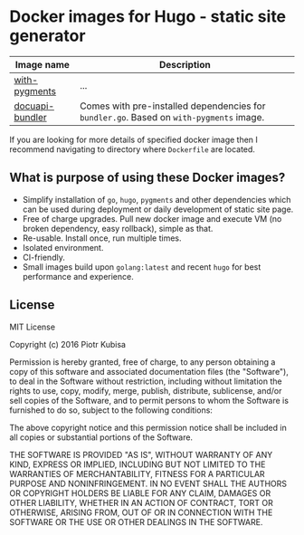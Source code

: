 # Docker images for Hugo - static site generator

Image name | Description 
---------- | -----------
[with-pygments](with-pygments/README.md) | ...
[docuapi-bundler](docuapi-bundler/README.md) | Comes with pre-installed dependencies for `bundler.go`. Based on `with-pygments` image. 

If you are looking for more details of specified docker image then I recommend navigating to directory where `Dockerfile` are located.

## What is purpose of using these Docker images?

- Simplify installation of `go`, `hugo`, `pygments` and other dependencies which can be used during deployment or daily development of static site page.
- Free of charge upgrades. Pull new docker image and execute VM (no broken dependency, easy rollback), simple as that.
- Re-usable. Install once, run multiple times.
- Isolated environment.
- CI-friendly.
- Small images build upon `golang:latest` and recent `hugo` for best performance and experience.

## License

MIT License

Copyright (c) 2016 Piotr Kubisa

Permission is hereby granted, free of charge, to any person obtaining a copy
of this software and associated documentation files (the "Software"), to deal
in the Software without restriction, including without limitation the rights
to use, copy, modify, merge, publish, distribute, sublicense, and/or sell
copies of the Software, and to permit persons to whom the Software is
furnished to do so, subject to the following conditions:

The above copyright notice and this permission notice shall be included in all
copies or substantial portions of the Software.

THE SOFTWARE IS PROVIDED "AS IS", WITHOUT WARRANTY OF ANY KIND, EXPRESS OR
IMPLIED, INCLUDING BUT NOT LIMITED TO THE WARRANTIES OF MERCHANTABILITY,
FITNESS FOR A PARTICULAR PURPOSE AND NONINFRINGEMENT. IN NO EVENT SHALL THE
AUTHORS OR COPYRIGHT HOLDERS BE LIABLE FOR ANY CLAIM, DAMAGES OR OTHER
LIABILITY, WHETHER IN AN ACTION OF CONTRACT, TORT OR OTHERWISE, ARISING FROM,
OUT OF OR IN CONNECTION WITH THE SOFTWARE OR THE USE OR OTHER DEALINGS IN THE
SOFTWARE.
